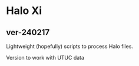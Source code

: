 # Halo Xi

## ver-240217

Lightweight (hopefully) scripts to process Halo files.

Version to work with UTUC data



